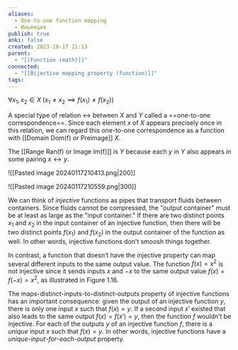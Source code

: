 ```yaml
---
aliases:
  - One-to-one function mapping
  - Инъекция
publish: true
anki: false
created: 2023-10-17 21:13
parent:
  - "[[Function (math)]]"
connected:
  - "[[Bijective mapping property (function)]]"
tags:
---
```



$\forall x_1, x_2 \in X \; (x_1 \neq x_2 \implies f(x_1) \neq f(x_2))$

A special type of relation $↔$ between $X$ and $Y$ called a ==one-to-one correspondence==. Since each element $x$ of $X$ appears precisely once in this relation, we can regard this one-to-one correspondence as a function with [[Domain Dom(f) or Preimage]] $X$. 

The [[Range Ran(f) or Image Im(f)]]  is $Y$ because each $y$ in $Y$ also appears in some pairing $x ↔ y$.

![[Pasted image 20240117210413.png|200]]

![[Pasted image 20240117210559.png|300]]


We can think of $injective$ functions as pipes that transport fluids between containers. Since fluids cannot be compressed, the "output container" must be at least as large as the "input container." If there are two distinct points $x_1$ and $x_2$ in the input container of an injective function, then there will be two distinct points $f(x_1)$ and $f(x_2)$ in the output container of the function as well. In other words, injective functions don’t smoosh things together.

In contrast, a function that doesn’t have the injective property can map several different inputs to the same output value. The function $f(x) = x^2$ is not injective since it sends inputs $x$ and $-x$ to the same output value $f(x) = f(-x) = x^2$, as illustrated in Figure 1.16.

The maps-distinct-inputs-to-distinct-outputs property of injective functions has an important consequence: given the output of an injective function $y$, there is only one input $x$ such that $f(x) = y$. If a second input $x'$ existed that also leads to the same output $f(x) = f(x') = y$, then the function $f$ wouldn’t be injective. For each of the outputs $y$ of an injective function $f$, there is a $unique$ input $x$ such that $f(x) = y$. In other words, injective functions have a $unique$-$input$-$for$-$each$-$output$ property.







